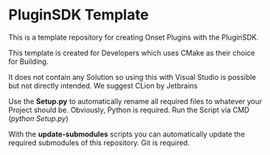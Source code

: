 # PluginSDK Template
This is a template repository for creating Onset Plugins with the PluginSDK.

This template is created for Developers which uses CMake as their choice for Building.

It does not contain any Solution so using this with Visual Studio is possible but not directly intended. We suggest CLion by Jetbrains

Use the **Setup.py** to automatically rename all required files to whatever your Project should be. Obviously, Python is required. Run the Script via CMD (*python Setup.py*)

With the **update-submodules** scripts you can automatically update the required submodules of this repository. Git is required.
